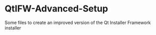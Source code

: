 # QtIFW-Advanced-Setup
Some files to create an improved version of the Qt Installer Framework installer
